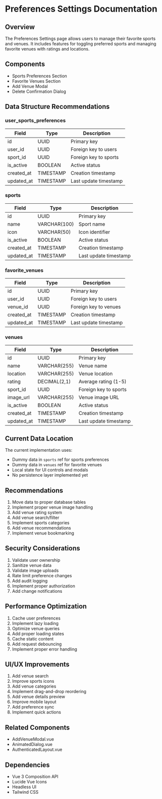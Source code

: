 # Preferences Settings Documentation

## Overview
The Preferences Settings page allows users to manage their favorite sports and venues. It includes features for toggling preferred sports and managing favorite venues with ratings and locations.

## Components
- Sports Preferences Section
- Favorite Venues Section
- Add Venue Modal
- Delete Confirmation Dialog

## Data Structure Recommendations

### user_sports_preferences
| Field | Type | Description |
|-------|------|-------------|
| id | UUID | Primary key |
| user_id | UUID | Foreign key to users |
| sport_id | UUID | Foreign key to sports |
| is_active | BOOLEAN | Active status |
| created_at | TIMESTAMP | Creation timestamp |
| updated_at | TIMESTAMP | Last update timestamp |

### sports
| Field | Type | Description |
|-------|------|-------------|
| id | UUID | Primary key |
| name | VARCHAR(100) | Sport name |
| icon | VARCHAR(50) | Icon identifier |
| is_active | BOOLEAN | Active status |
| created_at | TIMESTAMP | Creation timestamp |
| updated_at | TIMESTAMP | Last update timestamp |

### favorite_venues
| Field | Type | Description |
|-------|------|-------------|
| id | UUID | Primary key |
| user_id | UUID | Foreign key to users |
| venue_id | UUID | Foreign key to venues |
| created_at | TIMESTAMP | Creation timestamp |
| updated_at | TIMESTAMP | Last update timestamp |

### venues
| Field | Type | Description |
|-------|------|-------------|
| id | UUID | Primary key |
| name | VARCHAR(255) | Venue name |
| location | VARCHAR(255) | Venue location |
| rating | DECIMAL(2,1) | Average rating (1-5) |
| sport_id | UUID | Foreign key to sports |
| image_url | VARCHAR(255) | Venue image URL |
| is_active | BOOLEAN | Active status |
| created_at | TIMESTAMP | Creation timestamp |
| updated_at | TIMESTAMP | Last update timestamp |

## Current Data Location
The current implementation uses:
- Dummy data in `sports` ref for sports preferences
- Dummy data in `venues` ref for favorite venues
- Local state for UI controls and modals
- No persistence layer implemented yet

## Recommendations
1. Move data to proper database tables
2. Implement proper venue image handling
3. Add venue rating system
4. Add venue search/filter
5. Implement sports categories
6. Add venue recommendations
7. Implement venue bookmarking

## Security Considerations
1. Validate user ownership
2. Sanitize venue data
3. Validate image uploads
4. Rate limit preference changes
5. Add audit logging
6. Implement proper authorization
7. Add change notifications

## Performance Optimization
1. Cache user preferences
2. Implement lazy loading
3. Optimize venue queries
4. Add proper loading states
5. Cache static content
6. Add request debouncing
7. Implement proper error handling

## UI/UX Improvements
1. Add venue search
2. Improve sports icons
3. Add venue categories
4. Implement drag-and-drop reordering
5. Add venue details preview
6. Improve mobile layout
7. Add preference sync
8. Implement quick actions

## Related Components
- AddVenueModal.vue
- AnimatedDialog.vue
- AuthenticatedLayout.vue

## Dependencies
- Vue 3 Composition API
- Lucide Vue Icons
- Headless UI
- Tailwind CSS
